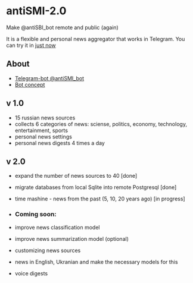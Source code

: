 # antiSMI-2.0
Make @antiSBI_bot remote and public (again)

It is a flexible and personal news aggregator that works in Telegram.
You can try it in [just now](https://t.me/antiSMI_bot)


## About
* [Telegram-bot @antiSMI_bot](https://t.me/antiSMI_bot)
* [Bot concept](https://1drv.ms/p/s!AhSi3BGNZZG0wIYqQnmkjIZzLdG4bQ?e=HpIGLe "Презентация")

## v 1.0
* 15 russian news sources
* collects 6 categories of news: sciense, politics, economy, technology, entertainment, sports
* personal news settings
* personal news digests 4 times a day

## v 2.0
* expand the number of news sources to 40 [done]
* migrate databases from local Sqlite into remote Postgresql  [done]
* time mashine - news from the past (5, 10, 20 years ago) [in progress]

* ### Coming soon:
* improve news classification model
* improve news summarization model (optional)
* customizing news sources
* news in English, Ukranian and make the necessary models for this
* voice digests
